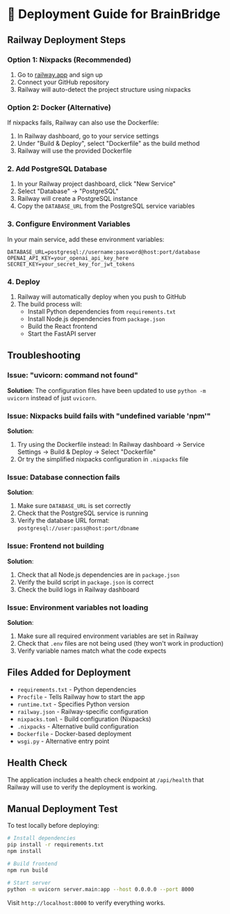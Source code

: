 # 🚀 Deployment Guide for BrainBridge

## Railway Deployment Steps

### Option 1: Nixpacks (Recommended)
1. Go to [railway.app](https://railway.app) and sign up
2. Connect your GitHub repository
3. Railway will auto-detect the project structure using nixpacks

### Option 2: Docker (Alternative)
If nixpacks fails, Railway can also use the Dockerfile:
1. In Railway dashboard, go to your service settings
2. Under "Build & Deploy", select "Dockerfile" as the build method
3. Railway will use the provided Dockerfile

### 2. Add PostgreSQL Database
1. In your Railway project dashboard, click "New Service"
2. Select "Database" → "PostgreSQL"
3. Railway will create a PostgreSQL instance
4. Copy the `DATABASE_URL` from the PostgreSQL service variables

### 3. Configure Environment Variables
In your main service, add these environment variables:

```
DATABASE_URL=postgresql://username:password@host:port/database
OPENAI_API_KEY=your_openai_api_key_here
SECRET_KEY=your_secret_key_for_jwt_tokens
```

### 4. Deploy
1. Railway will automatically deploy when you push to GitHub
2. The build process will:
   - Install Python dependencies from `requirements.txt`
   - Install Node.js dependencies from `package.json`
   - Build the React frontend
   - Start the FastAPI server

## Troubleshooting

### Issue: "uvicorn: command not found"
**Solution**: The configuration files have been updated to use `python -m uvicorn` instead of just `uvicorn`.

### Issue: Nixpacks build fails with "undefined variable 'npm'"
**Solution**: 
1. Try using the Dockerfile instead: In Railway dashboard → Service Settings → Build & Deploy → Select "Dockerfile"
2. Or try the simplified nixpacks configuration in `.nixpacks` file

### Issue: Database connection fails
**Solution**: 
1. Make sure `DATABASE_URL` is set correctly
2. Check that the PostgreSQL service is running
3. Verify the database URL format: `postgresql://user:pass@host:port/dbname`

### Issue: Frontend not building
**Solution**:
1. Check that all Node.js dependencies are in `package.json`
2. Verify the build script in `package.json` is correct
3. Check the build logs in Railway dashboard

### Issue: Environment variables not loading
**Solution**:
1. Make sure all required environment variables are set in Railway
2. Check that `.env` files are not being used (they won't work in production)
3. Verify variable names match what the code expects

## Files Added for Deployment

- `requirements.txt` - Python dependencies
- `Procfile` - Tells Railway how to start the app
- `runtime.txt` - Specifies Python version
- `railway.json` - Railway-specific configuration
- `nixpacks.toml` - Build configuration (Nixpacks)
- `.nixpacks` - Alternative build configuration
- `Dockerfile` - Docker-based deployment
- `wsgi.py` - Alternative entry point

## Health Check

The application includes a health check endpoint at `/api/health` that Railway will use to verify the deployment is working.

## Manual Deployment Test

To test locally before deploying:

```bash
# Install dependencies
pip install -r requirements.txt
npm install

# Build frontend
npm run build

# Start server
python -m uvicorn server.main:app --host 0.0.0.0 --port 8000
```

Visit `http://localhost:8000` to verify everything works.
